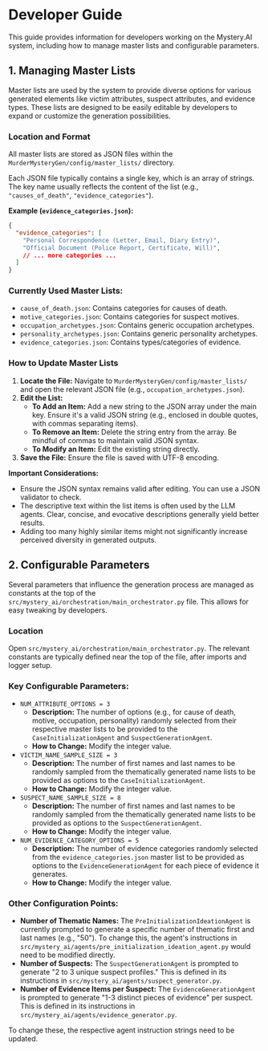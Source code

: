 # Developer Guide

This guide provides information for developers working on the Mystery.AI system, including how to manage master lists and configurable parameters.

## 1. Managing Master Lists

Master lists are used by the system to provide diverse options for various generated elements like victim attributes, suspect attributes, and evidence types. These lists are designed to be easily editable by developers to expand or customize the generation possibilities.

### Location and Format

All master lists are stored as JSON files within the `MurderMysteryGen/config/master_lists/` directory.

Each JSON file typically contains a single key, which is an array of strings. The key name usually reflects the content of the list (e.g., `"causes_of_death"`, `"evidence_categories"`).

**Example (`evidence_categories.json`):**
```json
{
  "evidence_categories": [
    "Personal Correspondence (Letter, Email, Diary Entry)",
    "Official Document (Police Report, Certificate, Will)",
    // ... more categories ...
  ]
}
```

### Currently Used Master Lists:

-   `cause_of_death.json`: Contains categories for causes of death.
-   `motive_categories.json`: Contains categories for suspect motives.
-   `occupation_archetypes.json`: Contains generic occupation archetypes.
-   `personality_archetypes.json`: Contains generic personality archetypes.
-   `evidence_categories.json`: Contains types/categories of evidence.

### How to Update Master Lists

1.  **Locate the File:** Navigate to `MurderMysteryGen/config/master_lists/` and open the relevant JSON file (e.g., `occupation_archetypes.json`).
2.  **Edit the List:**
    *   **To Add an Item:** Add a new string to the JSON array under the main key. Ensure it's a valid JSON string (e.g., enclosed in double quotes, with commas separating items).
    *   **To Remove an Item:** Delete the string entry from the array. Be mindful of commas to maintain valid JSON syntax.
    *   **To Modify an Item:** Edit the existing string directly.
3.  **Save the File:** Ensure the file is saved with UTF-8 encoding.

**Important Considerations:**
-   Ensure the JSON syntax remains valid after editing. You can use a JSON validator to check.
-   The descriptive text within the list items is often used by the LLM agents. Clear, concise, and evocative descriptions generally yield better results.
-   Adding too many highly similar items might not significantly increase perceived diversity in generated outputs.

## 2. Configurable Parameters

Several parameters that influence the generation process are managed as constants at the top of the `src/mystery_ai/orchestration/main_orchestrator.py` file. This allows for easy tweaking by developers.

### Location

Open `src/mystery_ai/orchestration/main_orchestrator.py`.
The relevant constants are typically defined near the top of the file, after imports and logger setup.

### Key Configurable Parameters:

-   `NUM_ATTRIBUTE_OPTIONS = 3`
    -   **Description:** The number of options (e.g., for cause of death, motive, occupation, personality) randomly selected from their respective master lists to be provided to the `CaseInitializationAgent` and `SuspectGenerationAgent`.
    -   **How to Change:** Modify the integer value.
-   `VICTIM_NAME_SAMPLE_SIZE = 3`
    -   **Description:** The number of first names and last names to be randomly sampled from the thematically generated name lists to be provided as options to the `CaseInitializationAgent`.
    -   **How to Change:** Modify the integer value.
-   `SUSPECT_NAME_SAMPLE_SIZE = 8`
    -   **Description:** The number of first names and last names to be randomly sampled from the thematically generated name lists to be provided as options to the `SuspectGenerationAgent`.
    -   **How to Change:** Modify the integer value.
-   `NUM_EVIDENCE_CATEGORY_OPTIONS = 5`
    -   **Description:** The number of evidence categories randomly selected from the `evidence_categories.json` master list to be provided as options to the `EvidenceGenerationAgent` for each piece of evidence it generates.
    -   **How to Change:** Modify the integer value.

### Other Configuration Points:

-   **Number of Thematic Names:** The `PreInitializationIdeationAgent` is currently prompted to generate a specific number of thematic first and last names (e.g., "50"). To change this, the agent's instructions in `src/mystery_ai/agents/pre_initialization_ideation_agent.py` would need to be modified directly.
-   **Number of Suspects:** The `SuspectGenerationAgent` is prompted to generate "2 to 3 unique suspect profiles." This is defined in its instructions in `src/mystery_ai/agents/suspect_generator.py`.
-   **Number of Evidence Items per Suspect:** The `EvidenceGenerationAgent` is prompted to generate "1-3 distinct pieces of evidence" per suspect. This is defined in its instructions in `src/mystery_ai/agents/evidence_generator.py`.

To change these, the respective agent instruction strings need to be updated. 